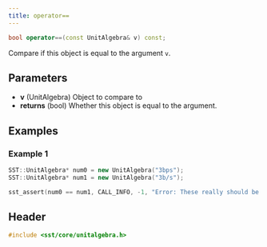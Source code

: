 ```yaml
---
title: operator==
---
```


```cpp
bool operator==(const UnitAlgebra& v) const;
```

Compare if this object is equal to the argument `v`.

## Parameters
* **v** (UnitAlgebra) Object to compare to  
* **returns** (bool) Whether this object is equal to the argument.

## Examples

### Example 1
```cpp
SST::UnitAlgebra* num0 = new UnitAlgebra("3bps");
SST::UnitAlgebra* num1 = new UnitAlgebra("3b/s");

sst_assert(num0 == num1, CALL_INFO, -1, "Error: These really should be the same!!");
```

## Header
```cpp
#include <sst/core/unitalgebra.h>
```
